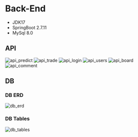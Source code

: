 # Back-End
- JDK17
- SpringBoot 2.7.11
- MySql 8.0

## API

![api_predict](./images/api_predict.png)
![api_trade](./images/api_trade.png)
![api_login](./images/api_login.png)
![api_users](./images/api_users.png)
![api_board](./images/api_board.png)
![api_comment](./images/api_comment.png)

## DB
### DB ERD

![db_erd](./images/db_erd.png)

### DB Tables

![db_tables](./images/db_tables.png)
